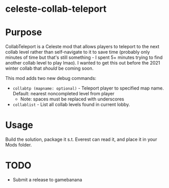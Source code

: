 # celeste-collab-teleport

# Purpose

CollabTeleport is a Celeste mod that allows players to teleport to the next collab level rather than self-navigate to it to save time (probably only minutes of time but that's still something - I spent 5+ minutes trying to find another collab level to play lmao). I wanted to get this out before the 2021 winter collab that _should_ be coming soon.

This mod adds two new debug commands:
- `collabtp (mapname: optional)` - Teleport player to specified map name. Default: nearest noncompleted level from player
  - Note: spaces must be replaced with underscores
- `collablist` - List all collab levels found in current lobby.

# Usage

Build the solution, package it s.t. Everest can read it, and place it in your Mods folder.

# TODO
- Submit a release to gamebanana

